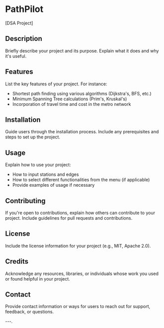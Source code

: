 # PathPilot

[DSA Project]

## Description

Briefly describe your project and its purpose. Explain what it does and why it's useful.

## Features

List the key features of your project. For instance:
- Shortest path finding using various algorithms (Dijkstra's, BFS, etc.)
- Minimum Spanning Tree calculations (Prim's, Kruskal's)
- Incorporation of travel time and cost in the metro network

## Installation

Guide users through the installation process. Include any prerequisites and steps to set up the project.

## Usage

Explain how to use your project:
- How to input stations and edges
- How to select different functionalities from the menu (if applicable)
- Provide examples of usage if necessary

## Contributing

If you're open to contributions, explain how others can contribute to your project. Include guidelines for pull requests and contributions.

## License

Include the license information for your project (e.g., MIT, Apache 2.0). 

## Credits

Acknowledge any resources, libraries, or individuals whose work you used or found helpful in your project.

## Contact

Provide contact information or ways for users to reach out for support, feedback, or questions.

---.
